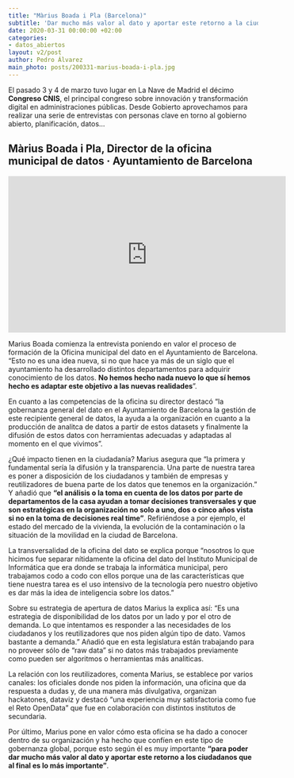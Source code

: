 ```yaml
---
title: "Màrius Boada i Pla (Barcelona)"
subtitle: 'Dar mucho más valor al dato y aportar este retorno a la ciudadanía'
date: 2020-03-31 00:00:00 +02:00
categories:
- datos_abiertos
layout: v2/post
author: Pedro Álvarez
main_photo: posts/200331-marius-boada-i-pla.jpg
---
```


El pasado 3 y 4 de marzo tuvo lugar en La Nave de Madrid el décimo **Congreso CNIS**, el principal congreso sobre innovación y transformación digital en administraciones públicas. Desde Gobierto aprovechamos para realizar una serie de entrevistas con personas clave en torno al gobierno abierto, planificación, datos...

## Màrius Boada i Pla, Director de la oficina municipal de datos · Ayuntamiento de Barcelona

<div class="video_wrapper bigger">
  <iframe width="560" height="315" src="https://www.youtube.com/embed/p5qjYCE9x0U" frameborder="0" allow="accelerometer; autoplay; encrypted-media; gyroscope; picture-in-picture" allowfullscreen></iframe>
</div>

Marius Boada comienza la entrevista poniendo en valor el proceso de formación de la Oficina municipal del dato en el Ayuntamiento de Barcelona. “Esto no es una idea nueva, si no que hace ya más de un siglo que el ayuntamiento ha desarrollado distintos departamentos para adquirir conocimiento de los datos. **No hemos hecho nada nuevo lo que sí hemos hecho es adaptar este objetivo a las nuevas realidades**”. 

En cuanto a las competencias de la oficina su director destacó “la gobernanza general del dato en el Ayuntamiento de Barcelona  la gestión de este recipiente general de datos, la ayuda a la organización en cuanto a la producción de analitca de datos a partir de estos datasets y finalmente la difusión de estos datos con herramientas adecuadas y adaptadas al momento en el que vivimos”. 

¿Qué impacto tienen en la ciudadanía? Marius asegura que “la primera y fundamental sería la difusión y la transparencia. Una parte de nuestra tarea es poner a disposición de los ciudadanos y también de empresas y reutilizadores de buena parte de los datos que tenemos en la organización.” Y añadió que **“el análisis o la toma en cuenta de los datos por parte de departamentos de la casa ayudan a tomar decisiones transversales y que son estratégicas en la organización no solo a uno, dos o cinco años vista si no en la toma de decisiones real time”**. Refiriéndose a por ejemplo, el estado del mercado de la vivienda, la evolución de la contaminación o la situación de la movilidad en la ciudad de Barcelona. 

La transversalidad de la oficina del dato se explica porque “nosotros lo que hicimos fue separar nítidamente la oficina del dato del Instituto Municipal de Informática que era donde se trabaja la informática municipal, pero trabajamos codo a codo con ellos porque una de las características que tiene nuestra tarea es el uso intensivo de la tecnología pero nuestro objetivo es dar más la idea de inteligencia sobre los datos.” 

Sobre su estrategia de apertura de datos Marius la explica así: “Es una estrategia de disponibilidad de los datos por un lado y por el otro de demanda. Lo que intentamos es responder a las necesidades de los ciudadanos y los reutilizadores que nos piden algún tipo de dato. Vamos bastante a demanda.” Añadió que en esta legislatura están trabajando para no proveer sólo de “raw data” si no datos más trabajados previamente como pueden ser algoritmos o herramientas más analiticas. 

La relación con los reutilizadores, comenta Marius, se establece por varios canales: los oficiales donde nos piden la información, una oficina que da respuesta a dudas y, de una manera más divulgativa, organizan hackatones, dataviz y destacó “una experiencia muy satisfactoria como fue el Reto OpenData” que fue en colaboración con distintos institutos de secundaria.

Por último, Marius pone en valor cómo esta oficina se ha dado a conocer dentro de su organización y ha hecho que confíen en este tipo de gobernanza global, porque esto según él es muy importante  **“para poder dar mucho más valor al dato y aportar este retorno a los ciudadanos que al final es lo más importante”**. 

